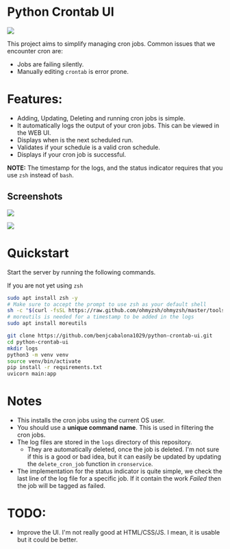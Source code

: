 # Python Crontab UI
![](static/lcs.png)

This project aims to simplify managing cron jobs. Common issues that we encounter cron are:

- Jobs are failing silently.
- Manually editing `crontab` is error prone.

# Features:

- Adding, Updating, Deleting and running cron jobs is simple.
- It automatically logs the output of your cron jobs. This can be viewed in the WEB UI.
- Displays when is the next scheduled run.
- Validates if your schedule is a valid cron schedule.
- Displays if your cron job is successful.


**NOTE:** The timestamp for the logs, and the status indicator requires that you use `zsh` instead of `bash`.

## Screenshots

![](readme_images/failed.PNG)

![](readme_images/log.PNG)

# Quickstart

Start the server by running the following commands.

If you are not yet using `zsh`

```bash
sudo apt install zsh -y
# Make sure to accept the prompt to use zsh as your default shell
sh -c "$(curl -fsSL https://raw.github.com/ohmyzsh/ohmyzsh/master/tools/install.sh)"
# moreutils is needed for a timestamp to be added in the logs
sudo apt install moreutils
```

```bash
git clone https://github.com/benjcabalona1029/python-crontab-ui.git
cd python-crontab-ui
mkdir logs
python3 -m venv venv
source venv/bin/activate
pip install -r requirements.txt
uvicorn main:app
```
# Notes
- This installs the cron jobs using the current OS user.
- You should use a **unique command name**. This is used in filtering the cron jobs.
- The log files are stored in the `logs` directory of this repository.
  - They are automatically deleted, once the job is deleted. I'm not sure if this is a good or bad idea, but it can easily be
updated by updating the `delete_cron_job` function in `cronservice`.
- The implementation for the status indicator is quite simple, we check the last line of the log file for a specific job. If it contain the work
*Failed* then the job will be tagged as failed.

# TODO:

- Improve the UI. I'm not really good at HTML/CSS/JS. I mean, it is usable but it could be better.
